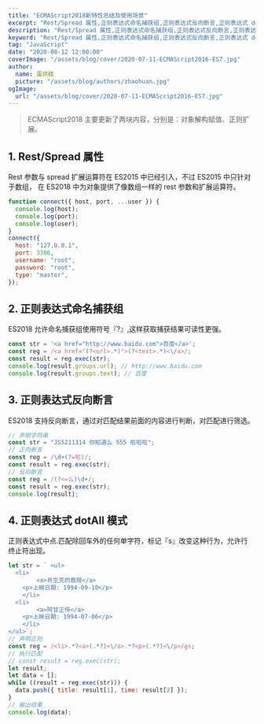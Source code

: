 ```yaml
---
title: "ECMAScript2018新特性总结及使用场景"
excerpt: "Rest/Spread 属性,正则表达式命名捕获组,正则表达式反向断言,正则表达式 dotAll 模式"
description: "Rest/Spread 属性,正则表达式命名捕获组,正则表达式反向断言,正则表达式 dotAll 模式"
keyword: "Rest/Spread 属性,正则表达式命名捕获组,正则表达式反向断言,正则表达式 dotAll 模式"
tag: "JavaScript"
date: "2020-08-12 12:00:00"
coverImage: "/assets/blog/cover/2020-07-11-ECMAScript2016-ES7.jpg"
author:
  name: 蛋烘糕
  picture: "/assets/blog/authors/zhaohuan.jpg"
ogImage:
  url: "/assets/blog/cover/2020-07-11-ECMAScript2016-ES7.jpg"
---
```


> ECMAScript2018 主要更新了两块内容，分别是：对象解构赋值、正则扩展。

## 1. Rest/Spread 属性

Rest 参数与 spread 扩展运算符在 ES2015 中已经引入，不过 ES2015 中只针对于数组， 在 ES2018 中为对象提供了像数组一样的 rest 参数和扩展运算符。

```javascript
function connect({ host, port, ...user }) {
  console.log(host);
  console.log(port);
  console.log(user);
}
connect({
  host: "127.0.0.1",
  port: 3306,
  username: "root",
  password: "root",
  type: "master",
});
```

## 2. 正则表达式命名捕获组

ES2018 允许命名捕获组使用符号『?<name>』,这样获取捕获结果可读性更强。

```javascript
const str = '<a href="http://www.baidu.com">百度</a>';
const reg = /<a href="(?<url>.*)">(?<text>.*)<\/a>/;
const result = reg.exec(str);
console.log(result.groups.url); // http://www.baidu.com
console.log(result.groups.text); // 百度
```

## 3. 正则表达式反向断言

ES2018 支持反向断言，通过对匹配结果前面的内容进行判断，对匹配进行筛选。

```javascript
// 声明字符串
const str = "JS5211314 你知道么 555 啦啦啦";
// 正向断言
const reg = /\d+(?=啦)/;
const result = reg.exec(str);
// 反向断言
const reg = /(?<=么)\d+/;
const result = reg.exec(str);
console.log(result);
```

## 4. 正则表达式 dotAll 模式

正则表达式中点.匹配除回车外的任何单字符，标记『s』改变这种行为，允许行
终止符出现。

```javascript
let str = ` <ul>
  <li>
		<a>肖生克的救赎</a>
  	<p>上映日期: 1994-09-10</p>
	</li>
  <li>
		<a>阿甘正传</a>
  	<p>上映日期: 1994-07-06</p>
	</li>
</ul>`;
// 声明正则
const reg = /<li>.*?<a>(.*?)<\/a>.*?<p>(.*?)<\/p>/gs;
// 执行匹配
// const result = reg.exec(str);
let result;
let data = [];
while ((result = reg.exec(str))) {
  data.push({ title: result[1], time: result[2] });
}
// 输出结果
console.log(data);
```
